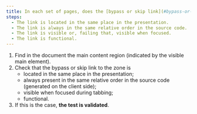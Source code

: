 ```yaml
---
title: In each set of pages, does the [bypass or skip link](#bypass-or-skip-links) to the [main content region](#main-content-region) meet these conditions (excluding special cases)?
steps:
  - The link is located in the same place in the presentation.
  - The link is always in the same relative order in the source code.
  - The link is visible or, failing that, visible when focused.
  - The link is functional.
---
```


1. Find in the document the main content region (indicated by the visible main element).
2. Check that the bypass or skip link to the zone is
   - located in the same place in the presentation;
   - always present in the same relative order in the source code (generated on the client side);
   - visible when focused during tabbing;
   - functional.
3. If this is the case, **the test is validated**.